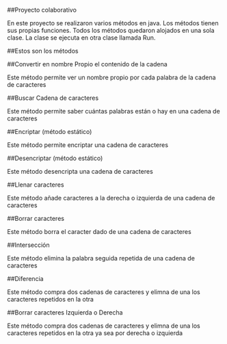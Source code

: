 ##Proyecto colaborativo


En este proyecto se realizaron varios métodos en java. Los métodos tienen sus propias funciones.
Todos los métodos quedaron alojados en una sola clase. La clase se ejecuta en otra clase llamada
Run.

##Estos son los métodos

##Convertir en nombre Propio el
contenido de la cadena

Este método permite ver un nombre propio por cada palabra de la 
cadena de caracteres

##Buscar Cadena de caracteres

Este método permite saber cuántas palabras están o hay en una 
cadena de caracteres

##Encriptar (método estático)

Este método permite encriptar una cadena de caracteres

##Desencriptar (método estático)

Este método desencripta una cadena de caracteres

##Llenar caracteres

Este método añade caracteres a la derecha o izquierda de una cadena de caracteres

##Borrar caracteres

Este método borra el caracter dado de una cadena de caracteres

##Intersección

Este método elimina la palabra seguida repetida de una cadena de caracteres

##Diferencia

Este método compra dos cadenas de caracteres y elimna de una los caracteres repetidos en la otra

##Borrar caracteres Izquierda o Derecha

Este método compra dos cadenas de caracteres y elimna de una los caracteres repetidos en la otra 
ya sea por derecha o izquierda

